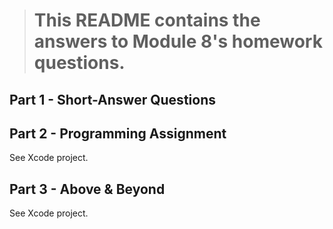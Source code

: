 > # This README contains the answers to Module 8's homework questions.

## Part 1 - Short-Answer Questions

## Part 2 - Programming Assignment
See Xcode project.

## Part 3 - Above & Beyond
See Xcode project.
